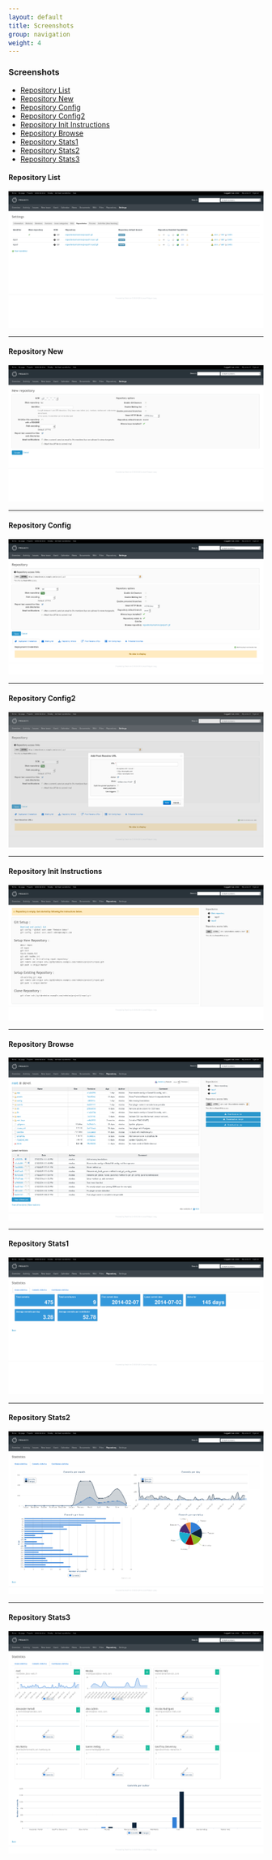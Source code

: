 ```yaml
---
layout: default
title: Screenshots
group: navigation
weight: 4
---
```


<div id="toc">
  <h3>Screenshots</h3>

  <ul>
    <li><a href="#repository_list">Repository List</a></li>
    <li><a href="#repository_new">Repository New</a></li>
    <li><a href="#repository_config">Repository Config</a></li>
    <li><a href="#repository_config2">Repository Config2</a></li>
    <li><a href="#repository_init_instructions">Repository Init Instructions</a></li>
    <li><a href="#repository_browse">Repository Browse</a></li>
    <li><a href="#repository_stats1">Repository Stats1</a></li>
    <li><a href="#repository_stats2">Repository Stats2</a></li>
    <li><a href="#repository_stats3">Repository Stats3</a></li>
  </ul>
</div>

#### Repository List

![Repository List](/images/screenshots/repo_list.png)

***

#### Repository New

![Repository New](/images/screenshots/repo_new.png)

***

#### Repository Config

![Repository Config](/images/screenshots/repo_config.png)

***

#### Repository Config2

![Repository Config2](/images/screenshots/repo_config2.png)

***

#### Repository Init Instructions

![Repository Init Instructions](/images/screenshots/repo_init_instructions.png)

***

#### Repository Browse

![Repository Browse](/images/screenshots/repo_browse.png)

***

#### Repository Stats1

![Repository Stats1](/images/screenshots/repo_stats1.png)

***

#### Repository Stats2

![Repository Stats2](/images/screenshots/repo_stats2.png)

***

#### Repository Stats3

![Repository Stats3](/images/screenshots/repo_stats3.png)
